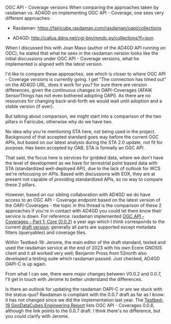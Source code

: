 OGC API - Coverage versions
When comparing the approaches taken by rasdaman vs. AD4GD on implementing OGC API - Coverage, one sees very different approaches:
- Rasdaman: https://fairicube.rasdaman.com/rasdaman/oapi/collections
- AD4GD: http://callus.ddns.net/cgi-bin/mmdc.py/collections?f=json 

When I discussed this with Joan Maso (author of the AD4GD API running on ODC), he stated that what he sees in the rasdaman version looks like the initial discussions under OGC API - Coverage versions, what he implemented is aligned with the latest version.

I'd like to compare these approaches, see which is closer to where OGC API - Coverage versions is currently going.
I get "The connection has timed out" on the AD4GD URL, does it work for you?
for sure there are version differences, given the continuous changes in OAPI-Coverages (AFAIK SensorThings has not even bothered adopting OAPI). As there are no resources for changing back-and-forth we would wait until adoption and a stable version (if ever).

But talking about comparison, we might start into a comparison of the two pillars in Fairicube, otherwise why do we have two. 

No idea why you're mentioning STA here, not being used in the project. Background of that accepted standard goes way before the current OGC APIs, but based on our latest analysis during the STA 2.0 update, not fit for purpose. Has been accepted by OAB, STA is formally an OGC API.

That said, the focus here is services for gridded data, where we don't have the level of development as we have for terrestrial point based data with STA (standardized well-deployed API), due to the lack of outlook for WCS we're refocusing on APIs. Based with discussions with EOX, they are at present not capable of providing standardized APIs, so no way to compare these 2 pillars.

However, based on our sibling collaboration with AD4GD we do have access to an OGC API - Coverage endpoint based on the latest version of the OAPI-Coverages - the topic in this thread is the comparison of these 2 approaches if you're in contact with AD4GD you could let them know their service is down.
For reference: rasdaman implemented [OGC API - Coverages - Part 1: Core (0.0.2)](https://developer.ogc.org/api/coverages/index.html) a year ago which I think corresponds to the current [draft version](https://docs.ogc.org/DRAFTS/19-087.html); generally all parts are supported except metadata filters (queryables) and coverage tiles.

Within Testbed-19: Jerome, the main editor of the draft standard, tested and used the rasdaman service at the end of 2023 with his own Ecere GNOSIS client and it all worked very well; Benjamin Pross from 52north also developed a testing suite which rasdaman passed.
Just checked, AD4GD OAPI-C is up again.

From what I can see, there were major changes between V0.0.2 and 0.0.7, I'll get in touch with Jerome to better understand the differences.

Is there an outlook for updating the rasdaman OAPI-C or are we stuck with the status-quo? 
Rasdaman is compliant with the 0.0.7 draft as far as I know: it has not changed since we did the implementation last year.
The [Testbed-19 GeoDataCubes Engineering Report](https://docs.ogc.org/per/23-047.html#_12504791-f9c8-4f09-9a38-cc349c936d64) lists OGC API - Coverages 0.0.6, although the link points to the 0.0.7 draft. I think there's no difference, but you could clarify with Jerome.